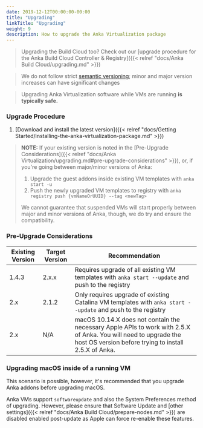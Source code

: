 ```yaml
---
date: 2019-12-12T00:00:00-00:00
title: "Upgrading"
linkTitle: "Upgrading"
weight: 9
description: How to upgrade the Anka Virtualization package
---
```


> Upgrading the Build Cloud too? Check out our [upgrade procedure for the Anka Build Cloud Controller & Registry]({{< relref "docs/Anka Build Cloud/upgrading.md" >}})

> We do not follow strict [semantic versioning](https://semver.org/); minor and major version increases can have significant changes

> Upgrading Anka Virtualization software while VMs are running **is typically safe.**

### Upgrade Procedure

1. [Download and install the latest version]({{< relref "docs/Getting Started/installing-the-anka-virtualization-package.md" >}})

> **NOTE:** If your existing version is noted in the [Pre-Upgrade Considerations]({{< relref "docs/Anka Virtualization/upgrading.md#pre-upgrade-considerations" >}}), or, if you're going between major/minor versions of Anka:
>
>   1. Upgrade the guest addons inside existing VM templates with `anka start -u`
>   2. Push the newly upgraded VM templates to registry with `anka registry push {vmNameOrUUID} --tag <newTag>`
>
> We cannot guarantee that suspended VMs will start properly between major and minor versions of Anka, though, we do try and ensure the compatibility.

### Pre-Upgrade Considerations

Existing Version | Target Version | Recommendation
--- | --- | ---
1.4.3 | 2.x.x | Requires upgrade of all existing VM templates with `anka start --update` and push to the registry
2.x | 2.1.2 | Only requires upgrade of existing Catalina VM templates with `anka start --update` and push to the registry
2.x | N/A | macOS 10.14.X does not contain the necessary Apple APIs to work with 2.5.X of Anka. You will need to upgrade the host OS version before trying to install 2.5.X of Anka.
### Upgrading macOS inside of a running VM

This scenario is possible, however, it's recommended that you upgrade Anka addons before upgrading macOS.

Anka VMs support `softwareupdate` and also the System Preferences method of upgrading. However, please ensure that Software Update and [other settings]({{< relref "docs/Anka Build Cloud/prepare-nodes.md" >}}) are disabled enabled post-update as Apple can force re-enable these features.
